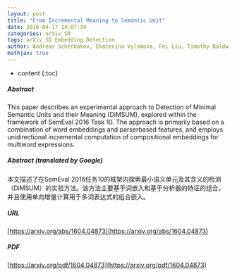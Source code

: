 ```yaml
---
layout: post
title: "From Incremental Meaning to Semantic Unit"
date: 2016-04-17 14:07:34
categories: arXiv_SD
tags: arXiv_SD Embedding Detection
author: Andreas Scherbakov, Ekaterina Vylomova, Fei Liu, Timothy Baldwin
mathjax: true
---
```


* content
{:toc}

##### Abstract
This paper describes an experimental approach to Detection of Minimal Semantic Units and their Meaning (DiMSUM), explored within the framework of SemEval 2016 Task 10. The approach is primarily based on a combination of word embeddings and parserbased features, and employs unidirectional incremental computation of compositional embeddings for multiword expressions.

##### Abstract (translated by Google)
本文描述了在SemEval 2016任务10的框架内探索最小语义单元及其含义的检测（DiMSUM）的实验方法。该方法主要基于词嵌入和基于分析器的特征的组合，并且使用单向增量计算用于多词表达式的组合嵌入。

##### URL
[https://arxiv.org/abs/1604.04873](https://arxiv.org/abs/1604.04873)

##### PDF
[https://arxiv.org/pdf/1604.04873](https://arxiv.org/pdf/1604.04873)

